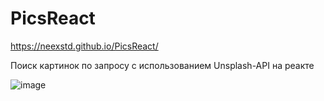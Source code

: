 # PicsReact
https://neexstd.github.io/PicsReact/

Поиск картинок по запросу с использованием Unsplash-API на реакте

![image](https://user-images.githubusercontent.com/43254498/210186939-284e5894-038f-448a-9cae-6a6862c28867.png)
